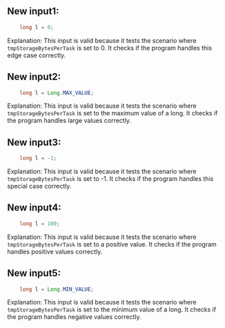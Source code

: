 ## New input1:
```java
    long l = 0;
```
Explanation: This input is valid because it tests the scenario where `tmpStorageBytesPerTask` is set to 0. It checks if the program handles this edge case correctly.

## New input2:
```java
    long l = Long.MAX_VALUE;
```
Explanation: This input is valid because it tests the scenario where `tmpStorageBytesPerTask` is set to the maximum value of a long. It checks if the program handles large values correctly.

## New input3:
```java
    long l = -1;
```
Explanation: This input is valid because it tests the scenario where `tmpStorageBytesPerTask` is set to -1. It checks if the program handles this special case correctly.

## New input4:
```java
    long l = 100;
```
Explanation: This input is valid because it tests the scenario where `tmpStorageBytesPerTask` is set to a positive value. It checks if the program handles positive values correctly.

## New input5:
```java
    long l = Long.MIN_VALUE;
```
Explanation: This input is valid because it tests the scenario where `tmpStorageBytesPerTask` is set to the minimum value of a long. It checks if the program handles negative values correctly.